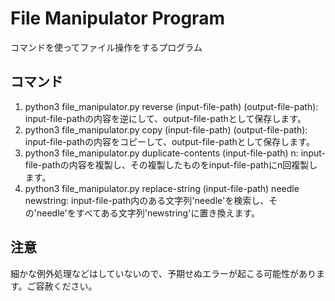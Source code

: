 # File Manipulator Program
コマンドを使ってファイル操作をするプログラム
## コマンド
1. python3 file_manipulator.py reverse (input-file-path) (output-file-path): input-file-pathの内容を逆にして、output-file-pathとして保存します。
2. python3 file_manipulator.py copy (input-file-path) (output-file-path): input-file-pathの内容をコピーして、output-file-pathとして保存します。
3. python3 file_manipulator.py duplicate-contents (input-file-path) n: input-file-pathの内容を複製し、その複製したものをinput-file-pathにn回複製します。
4. python3 file_manipulator.py replace-string (input-file-path) needle newstring: input-file-path内のある文字列'needle'を検索し、その'needle'をすべてある文字列'newstring'に置き換えます。
## 注意
細かな例外処理などはしていないので、予期せぬエラーが起こる可能性があります。ご容赦ください。
